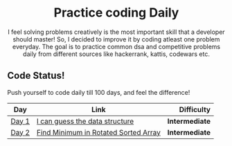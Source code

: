 
<h1 align="center">
  Practice coding Daily
</h1>

<p align="center">
  I feel solving problems creatively is the most important skill that a developer should master! 
  So, I decided to improve it by coding atleast one problem everyday.
  The goal is to practice common dsa and competitive problems daily from different sources like hackerrank, kattis, codewars etc.
</p>


## Code Status!

Push yourself to code daily till 100 days, and feel the difference!

| Day | Link | Difficulty |
| ---------- | ----- | ---------: |
| [Day 1](./Day1) | [I can guess the data structure](https://open.kattis.com/problems/guessthedatastructure) | **Intermediate** |
| [Day 2](./Day1) | [Find Minimum in Rotated Sorted Array](https://leetcode.com/problems/find-minimum-in-rotated-sorted-array) | **Intermediate** |



